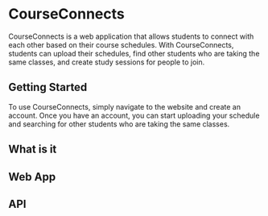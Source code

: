 # CourseConnects

CourseConnects is a web application that allows students to connect with each other based on their course schedules. With CourseConnects, students can upload their schedules, find other students who are taking the same classes, and create study sessions for people to join.

## Getting Started

To use CourseConnects, simply navigate to the website and create an account. Once you have an account, you can start uploading your schedule and searching for other students who are taking the same classes.

## What is it

## Web App

## API 


